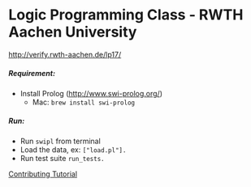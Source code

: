 # Logic Programming Class - RWTH Aachen University

http://verify.rwth-aachen.de/lp17/

##### Requirement:
- Install Prolog (http://www.swi-prolog.org/)
  - Mac: `brew install swi-prolog`

##### Run:
- Run `swipl` from terminal
- Load the data, ex: `["load.pl"].`
- Run test suite `run_tests.`

[Contributing Tutorial](http://kbroman.org/github_tutorial/pages/fork.html)
